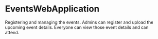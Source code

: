 # EventsWebApplication
Registering and managing the events. Admins can register and upload the upcoming event details. Everyone can view those event details and can attend.
